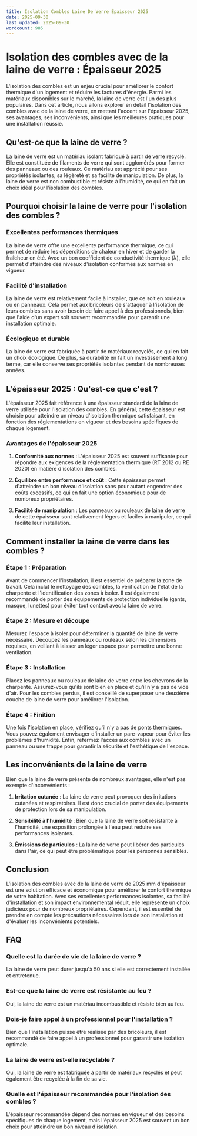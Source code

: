 ```yaml
---
title: Isolation Combles Laine De Verre Épaisseur 2025
date: 2025-09-30
last_updated: 2025-09-30
wordcount: 985
---
```


# Isolation des combles avec de la laine de verre : Épaisseur 2025

L'isolation des combles est un enjeu crucial pour améliorer le confort thermique d'un logement et réduire les factures d'énergie. Parmi les matériaux disponibles sur le marché, la laine de verre est l'un des plus populaires. Dans cet article, nous allons explorer en détail l'isolation des combles avec de la laine de verre, en mettant l'accent sur l'épaisseur 2025, ses avantages, ses inconvénients, ainsi que les meilleures pratiques pour une installation réussie.

## Qu'est-ce que la laine de verre ?

La laine de verre est un matériau isolant fabriqué à partir de verre recyclé. Elle est constituée de filaments de verre qui sont agglomérés pour former des panneaux ou des rouleaux. Ce matériau est apprécié pour ses propriétés isolantes, sa légèreté et sa facilité de manipulation. De plus, la laine de verre est non combustible et résiste à l'humidité, ce qui en fait un choix idéal pour l'isolation des combles.

## Pourquoi choisir la laine de verre pour l'isolation des combles ?

### Excellentes performances thermiques

La laine de verre offre une excellente performance thermique, ce qui permet de réduire les déperditions de chaleur en hiver et de garder la fraîcheur en été. Avec un bon coefficient de conductivité thermique (λ), elle permet d'atteindre des niveaux d'isolation conformes aux normes en vigueur.

### Facilité d'installation

La laine de verre est relativement facile à installer, que ce soit en rouleaux ou en panneaux. Cela permet aux bricoleurs de s'attaquer à l'isolation de leurs combles sans avoir besoin de faire appel à des professionnels, bien que l'aide d'un expert soit souvent recommandée pour garantir une installation optimale.

### Écologique et durable

La laine de verre est fabriquée à partir de matériaux recyclés, ce qui en fait un choix écologique. De plus, sa durabilité en fait un investissement à long terme, car elle conserve ses propriétés isolantes pendant de nombreuses années.

## L'épaisseur 2025 : Qu'est-ce que c'est ?

L'épaisseur 2025 fait référence à une épaisseur standard de la laine de verre utilisée pour l'isolation des combles. En général, cette épaisseur est choisie pour atteindre un niveau d'isolation thermique satisfaisant, en fonction des réglementations en vigueur et des besoins spécifiques de chaque logement.

### Avantages de l'épaisseur 2025

1. **Conformité aux normes** : L'épaisseur 2025 est souvent suffisante pour répondre aux exigences de la réglementation thermique (RT 2012 ou RE 2020) en matière d'isolation des combles.

2. **Équilibre entre performance et coût** : Cette épaisseur permet d'atteindre un bon niveau d'isolation sans pour autant engendrer des coûts excessifs, ce qui en fait une option économique pour de nombreux propriétaires.

3. **Facilité de manipulation** : Les panneaux ou rouleaux de laine de verre de cette épaisseur sont relativement légers et faciles à manipuler, ce qui facilite leur installation.

## Comment installer la laine de verre dans les combles ?

### Étape 1 : Préparation

Avant de commencer l'installation, il est essentiel de préparer la zone de travail. Cela inclut le nettoyage des combles, la vérification de l'état de la charpente et l'identification des zones à isoler. Il est également recommandé de porter des équipements de protection individuelle (gants, masque, lunettes) pour éviter tout contact avec la laine de verre.

### Étape 2 : Mesure et découpe

Mesurez l'espace à isoler pour déterminer la quantité de laine de verre nécessaire. Découpez les panneaux ou rouleaux selon les dimensions requises, en veillant à laisser un léger espace pour permettre une bonne ventilation.

### Étape 3 : Installation

Placez les panneaux ou rouleaux de laine de verre entre les chevrons de la charpente. Assurez-vous qu'ils sont bien en place et qu'il n'y a pas de vide d'air. Pour les combles perdus, il est conseillé de superposer une deuxième couche de laine de verre pour améliorer l'isolation.

### Étape 4 : Finition

Une fois l'isolation en place, vérifiez qu'il n'y a pas de ponts thermiques. Vous pouvez également envisager d'installer un pare-vapeur pour éviter les problèmes d'humidité. Enfin, refermez l'accès aux combles avec un panneau ou une trappe pour garantir la sécurité et l'esthétique de l'espace.

## Les inconvénients de la laine de verre

Bien que la laine de verre présente de nombreux avantages, elle n'est pas exempte d'inconvénients :

1. **Irritation cutanée** : La laine de verre peut provoquer des irritations cutanées et respiratoires. Il est donc crucial de porter des équipements de protection lors de sa manipulation.

2. **Sensibilité à l'humidité** : Bien que la laine de verre soit résistante à l'humidité, une exposition prolongée à l'eau peut réduire ses performances isolantes.

3. **Émissions de particules** : La laine de verre peut libérer des particules dans l'air, ce qui peut être problématique pour les personnes sensibles.

## Conclusion

L'isolation des combles avec de la laine de verre de 2025 mm d'épaisseur est une solution efficace et économique pour améliorer le confort thermique de votre habitation. Avec ses excellentes performances isolantes, sa facilité d'installation et son impact environnemental réduit, elle représente un choix judicieux pour de nombreux propriétaires. Cependant, il est essentiel de prendre en compte les précautions nécessaires lors de son installation et d'évaluer les inconvénients potentiels.

## FAQ

### Quelle est la durée de vie de la laine de verre ?

La laine de verre peut durer jusqu'à 50 ans si elle est correctement installée et entretenue.

### Est-ce que la laine de verre est résistante au feu ?

Oui, la laine de verre est un matériau incombustible et résiste bien au feu.

### Dois-je faire appel à un professionnel pour l'installation ?

Bien que l'installation puisse être réalisée par des bricoleurs, il est recommandé de faire appel à un professionnel pour garantir une isolation optimale.

### La laine de verre est-elle recyclable ?

Oui, la laine de verre est fabriquée à partir de matériaux recyclés et peut également être recyclée à la fin de sa vie.

### Quelle est l'épaisseur recommandée pour l'isolation des combles ?

L'épaisseur recommandée dépend des normes en vigueur et des besoins spécifiques de chaque logement, mais l'épaisseur 2025 est souvent un bon choix pour atteindre un bon niveau d'isolation.
